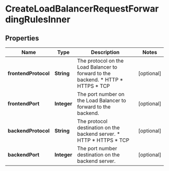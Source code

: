 

# CreateLoadBalancerRequestForwardingRulesInner


## Properties

| Name | Type | Description | Notes |
|------------ | ------------- | ------------- | -------------|
|**frontendProtocol** | **String** | The protocol on the Load Balancer to forward to the backend.  * HTTP * HTTPS * TCP |  [optional] |
|**frontendPort** | **Integer** | The port number on the Load Balancer to forward to the backend. |  [optional] |
|**backendProtocol** | **String** | The protocol destination on the backend server.  * HTTP * HTTPS * TCP |  [optional] |
|**backendPort** | **Integer** | The port number destination on the backend server. |  [optional] |



